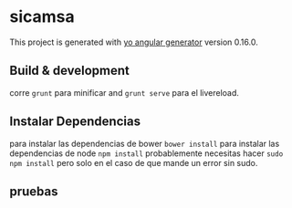 # sicamsa

This project is generated with [yo angular generator](https://github.com/yeoman/generator-angular)
version 0.16.0.

## Build & development

corre `grunt` para minificar and `grunt serve` para el livereload.

## Instalar Dependencias

para instalar las dependencias de bower `bower install` para instalar las dependencias de node `npm install` probablemente necesitas hacer `sudo npm install` pero solo en el caso de que mande un error sin sudo.


## pruebas


